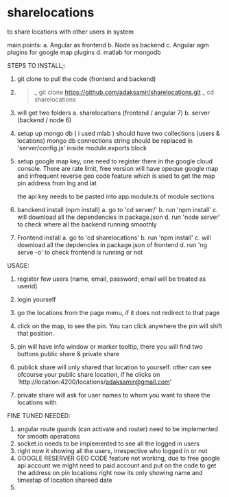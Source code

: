 # sharelocations
to share locations with other users in system

main points:
a. Angular as frontend
b. Node as backend
c. Angular agm plugins for google map plugins
d. matlab for mongodb

STEPS TO INSTALL;: 

1.  git clone to pull the code (frontend and backend)

2.  >_ git clone https://github.com/adaksamir/sharelocations.git
    >_ cd sharelocations

3.  will get two folders
    a. sharelocations (frontend / angular 7)
    b. server (backend / node 6)

4.  setup up mongo db ( i used mlab )
    should have two collections (users & locations)
    mongo db connections string should be replaced in 
    'server/config.js' inside module.exports block

5.  setup google map key, one need to register there in the 
    google cloud console.  There are rate limit, free version 
    will have opeque google map and infrequent reverse geo code feature 
    which is used to get the map pin address from lng and lat

    the api key needs to be pasted into app.module.ts of module sections

6.  banckend install (npm install)
    a. go to 'cd server/'
    b. run 'npm install'
    c. will download all the dependencies in package.json
    d. run 'node server' to check where all the backend running smoothly

7.  Frontend install
    a. go to 'cd sharelocations'
    b. run 'npm install'
    c. will download all the depdencies in package.json of frontend
    d. run 'ng serve -o' to check frontend is running or not

USAGE: 

1.  register few users (name, email, password; email will be treated as userid)
2.  login yourself
3.  go the locations from the page menu, if it does not redirect to that page
4.  click on the map, to see the pin.  You can click anywhere the pin will shift
    that position.
5.  pin will have info window or marker tooltip, there you will find two buttons
    public share & private share

6.  publick share will only shared that location to yourself.  other can see ofcourse your public 
    share location, if he clicks on 'http://location:4200/locations/adaksamir@gmail.com'

7.  private share will ask for user names to whom you want to share the locations with

FINE TUNED NEEDED:

1.  angular route guards (can activate and router) need to be implemented for smooth operations
2.  socket.io needs to be implemented to see all the logged in users
3.  right now it showing all the users, irrespective who logged in or not
4.  GOOGLE RESERVER GEO CODE feature not working, due to free google api account
    we might need to paid account and put on the code to get the address on pin locations
    right now its only showing name and timestap of location shareed date
5.  


